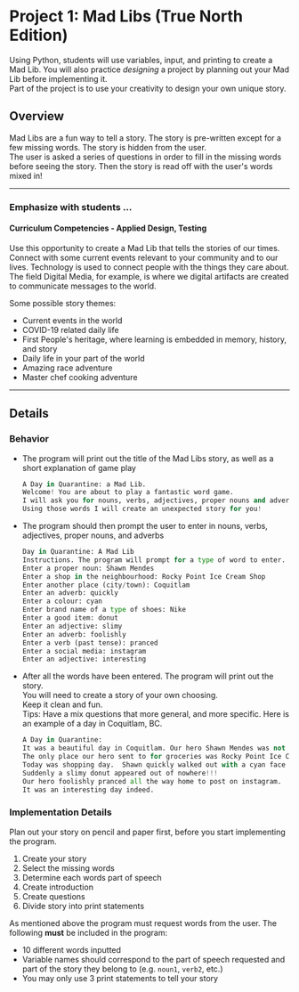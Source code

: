 # Project 1: Mad Libs (True North Edition)

Using Python, students will use variables, input, and printing to create a Mad Lib. You will also practice *designing* a project by planning out your Mad Lib before implementing it.  
Part of the project is to use your creativity to design your own unique story.

## Overview

Mad Libs are a fun way to tell a story. The story is pre-written except for a few missing words.  The story is hidden from the user.  
The user is asked a series of questions in order to fill in the missing words before seeing the story. 
Then the story is read off with the user's words mixed in!   

---

### Emphasize with students ...

#### Curriculum Competencies - Applied Design, Testing

Use this opportunity to create a Mad Lib that tells the stories of our times. 
Connect with some current events relevant to your community and to our lives.
Technology is used to connect people with the things they care about.
The field Digital Media, for example, is where we digital artifacts are created to communicate messages to the world. 

Some possible story themes:
* Current events in the world
* COVID-19 related daily life
* First People's heritage, where learning is embedded in memory, history, and story
* Daily life in your part of the world 
* Amazing race adventure
* Master chef cooking adventure

---

## Details

### Behavior

* The program will print out the title of the Mad Libs story, as well as a short explanation of game play

    ```python
    A Day in Quarantine: a Mad Lib.
    Welcome! You are about to play a fantastic word game.
    I will ask you for nouns, verbs, adjectives, proper nouns and adverbs.
    Using those words I will create an unexpected story for you!
    ```

* The program should then prompt the user to enter in nouns, verbs, adjectives, proper nouns, and adverbs

    ```python
    Day in Quarantine: A Mad Lib
    Instructions. The program will prompt for a type of word to enter. After all words are entered the program will print a story
    Enter a proper noun: Shawn Mendes
    Enter a shop in the neighbourhood: Rocky Point Ice Cream Shop
    Enter another place (city/town): Coquitlam
    Enter an adverb: quickly
    Enter a colour: cyan
    Enter brand name of a type of shoes: Nike
    Enter a good item: donut
    Enter an adjective: slimy
    Enter an adverb: foolishly
    Enter a verb (past tense): pranced
    Enter a social media: instagram
    Enter an adjective: interesting

    ```

* After all the words have been entered. The program will print out the story.  
You will need to create a story of your own choosing.  
Keep it clean and fun.  
Tips: Have a mix questions that more general, and more specific. 
Here is an example of a day in Coquitlam, BC.

    ```python    
    A Day in Quarantine:  
    It was a beautiful day in Coquitlam. Our hero Shawn Mendes was not allowed to leave the house.
    The only place our hero sent to for groceries was Rocky Point Ice Cream Shop. 
    Today was shopping day.  Shawn quickly walked out with a cyan face mask, and Nike shoes. 
    Suddenly a slimy donut appeared out of nowhere!!!
    Our hero foolishly pranced all the way home to post on instagram.
    It was an interesting day indeed. 
    ```

### Implementation Details

Plan out your story on pencil and paper first, before you start implementing the program.

1. Create your story
2. Select the missing words
3. Determine each words part of speech
4. Create introduction
5. Create questions
6. Divide story into print statements

As mentioned above the program must request words from the user. The following **must** be included in the program:

* 10 different words inputted
* Variable names should correspond to the part of speech requested and part of the story they belong to (e.g. `noun1`, `verb2`, etc.)
* You may only use 3 print statements to tell your story

